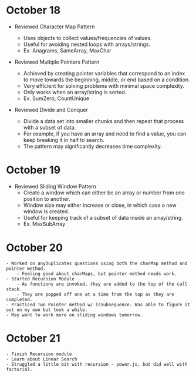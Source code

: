 # October 18
-   Reviewed Character Map Pattern
    - Uses objects to collect values/frequencies of values.
    - Useful for avoiding nested loops with arrays/strings.
    - Ex. Anagrams, SameArray, MaxChar


-   Reviewed Multiple Pointers Pattern
    - Achieved by creating pointer variables that correspond to an index to move towards the beginning, middle, or end based on a condition.
    - Very efficient for solving problems with minimal space complexity.
    - Only works when an array/string is sorted.
    - Ex. SumZero, CountUnique


-   Reviewed Divide and Conquer
    - Divide a data set into smaller chunks and then repeat that process with a subset of data.
    - For example, if you have an array and need to find a value, you can keep breaking it in half to search.
    - The pattern may significantly decreases time complexity.

# October 19
-   Reviewed Sliding Window Pattern
    - Create a window which can either be an array or number from one position to another.
    - Window size may either increase or close, in which case a new window is created.
    - Useful for keeping track of a subset of data inside an array/string.
    - Ex. MaxSubArray

# October 20
    - Worked on anyDuplicates questions using both the charMap method and pointer method.
        - Feeling good about charMaps, but pointer method needs work.
    - Started Recursion Module
        - As functions are invoked, they are added to the top of the call stack.
        - They are popped off one at a time from the top as they are completed.
    - Practiced Two Pointer method w/ isSubsequence. Was able to figure it out on my own but took a while.
    - May want to work more on sliding windows tomorrow.

# October 21
    - Finish Recursion module
    - Learn about Linear Search
    - Struggled a little bit with recursion - power.js, but did well with factorial.
